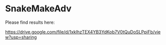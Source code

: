 # SnakeMakeAdv

Please find results here:

https://drive.google.com/file/d/1xklhzTEX4YB3YdKob7V0tQuDoSLPpiFb/view?usp=sharing
